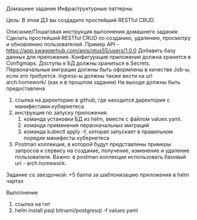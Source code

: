 Домашнее задание
Инфраструктурные паттерны

Цель:
В этом ДЗ вы создадите простейший RESTful CRUD.


Описание/Пошаговая инструкция выполнения домашнего задания:
Сделать простейший RESTful CRUD по созданию, удалению, просмотру и обновлению пользователей.
Пример API - https://app.swaggerhub.com/apis/otus55/users/1.0.0
Добавить базу данных для приложения.
Конфигурация приложения должна хранится в Configmaps.
Доступы к БД должны храниться в Secrets.
Первоначальные миграции должны быть оформлены в качестве Job-ы, если это требуется.
Ingress-ы должны также вести на url arch.homework/ (как и в прошлом задании)
На выходе должны быть предоставлена

1. ссылка на директорию в github, где находится директория с манифестами кубернетеса
2. инструкция по запуску приложения. 
   1. команда установки БД из helm, вместе с файлом values.yaml. 
   2. команда применения первоначальных миграций
   3. команда kubectl apply -f, которая запускает в правильном порядке манифесты кубернетеса 
3. Postman коллекция, в которой будут представлены примеры запросов к сервису на создание, получение, изменение и удаление пользователя. Важно: в postman коллекции использовать базовый url - arch.homework.

Задание со звездочкой:
+5 балла за шаблонизацию приложения в helm чартах

Выполнение
1. ссылка на гит
2. helm install psql bitnami/postgresql -f values.yaml
